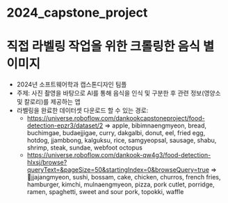# 2024_capstone_project
# 직접 라벨링 작업을 위한 크롤링한 음식 별 이미지
- 2024년 소프트웨어학과 캡스톤디자인 팀플
- 주제: 사진 촬영을 바탕으로 AI를 통해 음식을 인식 및 구분한 후 관련 정보(영양소 및 칼로리)를 제공하는 앱
- 라벨링을 완료한 데이터셋 다운로드 할 수 있는 경로:
    - https://universe.roboflow.com/dankookcapstoneproject/food-detection-epzr3/dataset/2 => apple, bibimnaengmyeon, bread, buchimgae, budaejjigae, curry, dakgalbi, donut, eel, fried egg, hotdog, jjambbong, kalguksu, rice, samgyeopsal, sausage, shabu, shrimp, steak, sundae, webfoot octopus
    - https://universe.roboflow.com/dankook-qw4g3/food-detection-hlxsj/browse?queryText=&pageSize=50&startingIndex=0&browseQuery=true => jjajangmyeon, sushi, bossam, cake, chicken, churros, french fries, hamburger, kimchi, mulnaengmyeon, pizza, pork cutlet, porridge, ramen, spaghetti, sweet and sour pork, topokki, waffle

